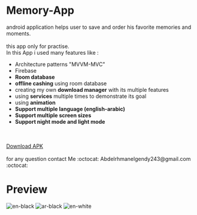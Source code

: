 # Memory-App
android application helps user to save and order his favorite memories and moments.
</br>
</br>
 this app only for practise.</br>
 In this App i used many features like :
<ul>
  <li>Architecture patterns "MVVM-MVC"</li>
  <li>Firebase</li>
  <li><b>Room database</b></li>
  <li><b>offline cashing</b> using room database</li>
  <li>creating my own <b>download manager</b> with its multiple features</li>
  <li>using <b>services</b> multiple times to demonstrate its goal</li>
  <li>using <b>animation</b> </li>
  <li><b>Support multiple language (english-arabic)</b></li>
  <li><b>Support multiple screen sizes</b></li>
  <li><b>Support night mode and light mode</b></li>
  </ul>
</br>
</br>
<a href="https://github.com/abdelrhmanelgendy/Study-List/blob/master/Memory-App.apk">Download APK</a>
</br>
</br>
for any question contact Me
:octocat: Abdelrhmanelgendy243@gmail.com :octocat:
</br>


<H1>Preview</H1>

![en-black](https://user-images.githubusercontent.com/48160574/131568804-be613d68-031d-400e-b1b7-f20895011e5e.PNG)
![ar-black](https://user-images.githubusercontent.com/48160574/131568765-4dd8699d-cb4d-4857-961e-c54de071d206.PNG)
![en-white](https://user-images.githubusercontent.com/48160574/131568775-88760de9-c113-44a3-9b6d-1ff4c1512d9b.PNG)






